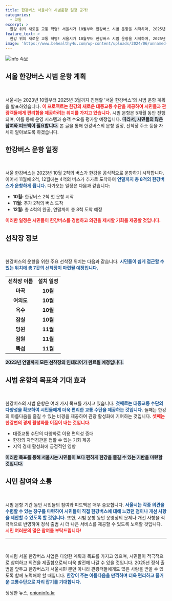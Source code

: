 ```yaml
---
title: 한강버스 서울시의 시범운항 일정 공개!
categories:
  - 교통
excerpt: >
  한강 위의 새로운 교통 혁명! 서울시가 10월부터 한강버스 시범 운항을 시작하며, 2025년 정식 출범을 앞두고 있습니다. 총 8대의 버스와 7곳의 멋진 선착장에서 특별한 경험을 만끽하세요!
feature_text: >
  한강 위의 새로운 교통 혁명! 서울시가 10월부터 한강버스 시범 운항을 시작하며, 2025년 정식 출범을 앞두고 있습니다. 총 8대의 버스와 7곳의 멋진 선착장에서 특별한 경험을 만끽하세요!
image: 'https://www.behealthy4u.com/wp-content/uploads/2024/06/unnamed-file.png'
---
```


<p><img src="https://www.behealthy4u.com/wp-content/uploads/2024/06/unnamed-file.png" alt="info 속보" /></p>

<h2 data-ke-size="size26">서울 한강버스 시범 운항 계획</h2>

<p data-ke-size="size16">&nbsp;</p>

<p>서울시는 2023년 10월부터 2025년 3월까지 진행할 '서울 한강버스'의 시범 운항 계획을 발표하였습니다. <b><span style="color: #ee2323;">이 프로젝트는 한강의 새로운 대중교통 수단을 제공하여 시민들과 관광객들에게 편리함을 제공하려는 취지를 가지고 있습니다.</span></b> 시범 운항은 5개월 동안 진행되며, 이를 통해 운영 시스템과 승객 수요를 평가할 예정입니다. <b><span style="background-color: #21538527;">따라서, 시민들의 많은 참여와 피드백이 필요합니다.</span></b> 본 글을 통해 한강버스의 운항 일정, 선착장 주소 등을 자세히 알아보도록 하겠습니다.</p>

<h2 data-ke-size="size26">한강버스 운항 일정</h2>

<p data-ke-size="size16">&nbsp;</p>

<p>서울 한강버스는 2023년 10월 2척의 버스가 한강을 공식적으로 운항하기 시작합니다. 이어서 11월에 2척, 12월에는 4척의 버스가 추가로 도착하여 <b><span style="color: #1a5490;">연말까지 총 8척의 한강버스가 운항하게 됩니다.</span></b> 다가오는 일정은 다음과 같습니다:</p>

<ul>
    <li><b>10월:</b> 한강버스 2척 첫 운항 시작</li>
    <li><b>11월:</b> 추가 2척의 버스 도착</li>
    <li><b>12월:</b> 총 4척의 완공, 연말까지 총 8척 도착 예정</li>
</ul>

<p><b><span style="color: #ee2323;">이러한 일정은 시민들이 한강버스를 경험하고 의견을 제시할 기회를 제공할 것입니다.</span></b></p>

<h2 data-ke-size="size26">선착장 정보</h2>

<p data-ke-size="size16">&nbsp;</p>

<p>한강버스의 운항을 위한 주요 선착장 위치는 다음과 같습니다. <b><span style="color: #1a5490;">시민들이 쉽게 접근할 수 있는 위치에 총 7곳의 선착장이 마련될 예정입니다.</span></b> </p>

<table>
    <tr>
        <td style="text-align: center; height: 17px;"><b>선착장 이름</b></td>
        <td style="text-align: center; height: 17px;"><b>설치 일정</b></td>
    </tr>
    <tr>
        <td style="text-align: center; height: 17px;"><b>마곡</b></td>
        <td style="text-align: center; height: 17px;"><b>10월</b></td>
    </tr>
    <tr>
        <td style="text-align: center; height: 17px;"><b>여의도</b></td>
        <td style="text-align: center; height: 17px;"><b>10월</b></td>
    </tr>
    <tr>
        <td style="text-align: center; height: 17px;"><b>옥수</b></td>
        <td style="text-align: center; height: 17px;"><b>10월</b></td>
    </tr>
    <tr>
        <td style="text-align: center; height: 17px;"><b>잠실</b></td>
        <td style="text-align: center; height: 17px;"><b>10월</b></td>
    </tr>
    <tr>
        <td style="text-align: center; height: 17px;"><b>망원</b></td>
        <td style="text-align: center; height: 17px;"><b>11월</b></td>
    </tr>
    <tr>
        <td style="text-align: center; height: 17px;"><b>잠원</b></td>
        <td style="text-align: center; height: 17px;"><b>11월</b></td>
    </tr>
    <tr>
        <td style="text-align: center; height: 17px;"><b>뚝섬</b></td>
        <td style="text-align: center; height: 17px;"><b>11월</b></td>
    </tr>
</table>

<p><b><span style="background-color: #21538527;">2023년 연말까지 모든 선착장의 인테리어가 완료될 예정입니다.</span></b></p>

<h2 data-ke-size="size26">시범 운항의 목표와 기대 효과</h2>

<p data-ke-size="size16">&nbsp;</p>

<p>한강버스의 시범 운항은 여러 가지 목표를 가지고 있습니다. <b><span style="color: #1a5490;">첫째로는 대중교통 수단의 다양성을 확보하여 시민들에게 더욱 편리한 교통 수단을 제공하는 것입니다.</span></b> 둘째는 한강의 아름다움을 즐길 수 있는 비경을 제공하여 관광 활성화에 기여하는 것입니다. <b><span style="color: #ee2323;">셋째는 한강변의 경제 활성화를 이끌어 내는 것입니다.</span></b></p>

<ul>
    <li>대중교통 수단의 다양화로 이용 편의성 증대</li>
    <li>한강의 자연경관을 접할 수 있는 기회 제공</li>
    <li>지역 경제 활성화에 긍정적인 영향</li>
</ul>

<p><b><span style="background-color: #21538527;">이러한 목표를 통해 서울시는 시민들이 보다 편하게 한강을 즐길 수 있는 기반을 마련할 것입니다.</span></b> </p>

<h2 data-ke-size="size26">시민 참여와 소통</h2>

<p data-ke-size="size16">&nbsp;</p>

<p>시범 운항 기간 동안 시민들의 참여와 피드백은 매우 중요합니다. <b><span style="color: #1a5490;">서울시는 각종 의견을 수렴할 수 있는 창구를 마련하여 시민들이 직접 한강버스에 대해 느꼈던 점이나 개선 사항을 제안할 수 있도록 할 것입니다.</span></b> 또한, 시범 운항 동안 운영상의 문제나 개선 사항을 적극적으로 반영하여 정식 출범 시 더 나은 서비스를 제공할 수 있도록 노력할 것입니다. <b><span style="color: #ee2323;">시민 여러분의 많은 참여를 부탁드립니다!</span></b> </p>

<hr/>

<p data-ke-size="size16">&nbsp;</p>

<p>이처럼 서울 한강버스 사업은 다양한 계획과 목표를 가지고 있으며, 시민들이 적극적으로 참여하고 의견을 제출함으로써 더욱 발전해 나갈 수 있을 것입니다. 2025년 정식 출범을 앞두고 한강버스가 서울시민 뿐만 아니라 관광객들에게도 많은 사랑을 받을 수 있도록 함께 노력해야 할 때입니다. <b><span style="color: #1a5490;">한강이 주는 아름다움을 만끽하며 더욱 편리하고 즐거운 교통수단으로 자리 잡기를 기대합니다.</span></b></p>
생생한 뉴스, <a href="https://onioninfo.kr" rel="dofollow">onioninfo.kr</a>


